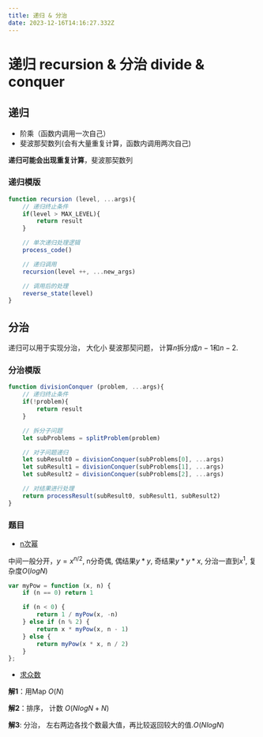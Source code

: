 ```yaml
---
title: 递归 & 分治
date: 2023-12-16T14:16:27.332Z
---
```

# 递归 recursion & 分治 divide & conquer

## 递归

- 阶乘（函数内调用一次自己）
- 斐波那契数列(会有大量重复计算，函数内调用两次自己)

**递归可能会出现重复计算**，斐波那契数列

### 递归模版

```js
function recursion (level, ...args){
    // 递归终止条件
    if(level > MAX_LEVEL){
        return result
    }

    // 单次递归处理逻辑
    process_code()

    // 递归调用
    recursion(level ++, ...new_args)

    // 调用后的处理
    reverse_state(level)
}
```

## 分治

递归可以用于实现分治， 大化小
斐波那契问题， 计算$n$拆分成$n-1$和$n-2$.

### 分治模版

```js
function divisionConquer (problem, ...args){
    // 递归终止条件
    if(!problem){
        return result
    }

    // 拆分子问题
    let subProblems = splitProblem(problem)

    // 对子问题递归
    let subResult0 = divisionConquer(subProblems[0], ...args)
    let subResult1 = divisionConquer(subProblems[1], ...args)
    let subResult2 = divisionConquer(subProblems[2], ...args)

    // 对结果进行处理
    return processResult(subResult0, subResult1, subResult2)
}
```

### 题目

- [n次幂](https://leetcode.cn/problems/powx-n/description/)

中间一般分开，$y = x^{n/2}$,  n分奇偶, 偶结果$y*y$, 奇结果$y*y*x$, 分治一直到$x^1$, 复杂度$O(logN)$

```js
var myPow = function (x, n) {
    if (n == 0) return 1

    if (n < 0) {
        return 1 / myPow(x, -n)
    } else if (n % 2) {
        return x * myPow(x, n - 1)
    } else {
        return myPow(x * x, n / 2)
    }
};
```

- [求众数](https://leetcode.cn/problems/majority-element/)

**解1**：用Map $O(N)$

**解2**：排序， 计数 $O(NlogN + N)$

**解3**: 分治， 左右两边各找个数最大值，再比较返回较大的值.$O(NlogN)$

